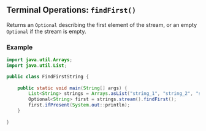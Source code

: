 ## Terminal Operations: `findFirst()`

Returns an `Optional` describing the first element of the stream, or an empty `Optional` if the stream is empty.

### Example

```java
import java.util.Arrays;
import java.util.List;

public class FindFirstString {
    
    public static void main(String[] args) {
        List<String> strings = Arrays.asList("string_1", "string_2", "string_3");
        Optional<String> first = strings.stream().findFirst();
        first.ifPresent(System.out::println);
    }
    
}
```

